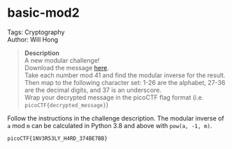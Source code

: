 # basic-mod2

Tags: Cryptography<br>
Author: Will Hong

> **Description**<br>
A new modular challenge!<br>
Download the message [here](https://artifacts.picoctf.net/c/505/message.txt). <br>
Take each number mod 41 and find the modular inverse for the result. Then map to the following character set: 1-26 are the alphabet, 27-36 are the decimal digits, and 37 is an underscore.<br>
Wrap your decrypted message in the picoCTF flag format (i.e. `picoCTF{decrypted_message}`)

Follow the instructions in the challenge description.
The modular inverse of `a` mod `m` can be calculated in Python 3.8 and above with `pow(a, -1, m)`.

`picoCTF{1NV3R53LY_H4RD_374BE7BB}`
